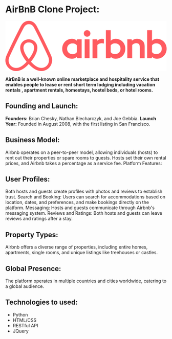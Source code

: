 # AirBnB Clone Project:
![AirBnB](https://github.com/Von-sledge/AirBnB_clone/blob/main/Extras/airbnb.svg)

**AirBnB is a well-known online marketplace and hospitality service that enables people to lease or rent short term lodging 
  including vacation rentals , apartment rentals, homestays, hostel beds, or hotel rooms.**
   
## Founding and Launch:
**Founders:** Brian Chesky, Nathan Blecharczyk, and Joe Gebbia.
**Launch Year:** Founded in August 2008, with the first listing in San Francisco.

## Business Model:
Airbnb operates on a peer-to-peer model, allowing individuals (hosts) to rent out their properties or spare rooms to guests.
Hosts set their own rental prices, and Airbnb takes a percentage as a service fee.
Platform Features:

## User Profiles:
Both hosts and guests create profiles with photos and reviews to establish trust.
Search and Booking: Users can search for accommodations based on location, dates, and preferences, and make bookings directly on the platform.
Messaging: Hosts and guests communicate through Airbnb's messaging system.
Reviews and Ratings: Both hosts and guests can leave reviews and ratings after a stay.

## Property Types:
Airbnb offers a diverse range of properties, including entire homes, apartments, single rooms, and unique listings like treehouses or castles.

## Global Presence:
The platform operates in multiple countries and cities worldwide, catering to a global audience.

## Technologies  to used:
 - Python
 - HTML/CSS
 - RESTful API
 - JQuery
